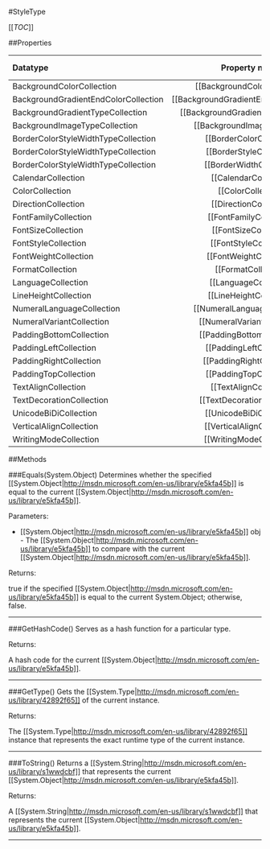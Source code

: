 #StyleType

[[_TOC_]]

##Properties

|Datatype|Property name|Property description|Default Value|
|:-------|:----------:|:-----------------:|:-----------:|
|BackgroundColorCollection|[[BackgroundColorCollection|/API/Rdl/CodeSamples/Rdl_StyleType_BackgroundColorCollection]]||null|
|BackgroundGradientEndColorCollection|[[BackgroundGradientEndColorCollection|/API/Rdl/CodeSamples/Rdl_StyleType_BackgroundGradientEndColorCollection]]||null|
|BackgroundGradientTypeCollection|[[BackgroundGradientTypeCollection|/API/Rdl/CodeSamples/Rdl_StyleType_BackgroundGradientTypeCollection]]||null|
|BackgroundImageTypeCollection|[[BackgroundImageCollection|/API/Rdl/CodeSamples/Rdl_StyleType_BackgroundImageCollection]]||null|
|BorderColorStyleWidthTypeCollection|[[BorderColorCollection|/API/Rdl/CodeSamples/Rdl_StyleType_BorderColorCollection]]||null|
|BorderColorStyleWidthTypeCollection|[[BorderStyleCollection|/API/Rdl/CodeSamples/Rdl_StyleType_BorderStyleCollection]]||null|
|BorderColorStyleWidthTypeCollection|[[BorderWidthCollection|/API/Rdl/CodeSamples/Rdl_StyleType_BorderWidthCollection]]||null|
|CalendarCollection|[[CalendarCollection|/API/Rdl/CodeSamples/Rdl_StyleType_CalendarCollection]]||null|
|ColorCollection|[[ColorCollection|/API/Rdl/CodeSamples/Rdl_StyleType_ColorCollection]]||null|
|DirectionCollection|[[DirectionCollection|/API/Rdl/CodeSamples/Rdl_StyleType_DirectionCollection]]||null|
|FontFamilyCollection|[[FontFamilyCollection|/API/Rdl/CodeSamples/Rdl_StyleType_FontFamilyCollection]]||null|
|FontSizeCollection|[[FontSizeCollection|/API/Rdl/CodeSamples/Rdl_StyleType_FontSizeCollection]]||null|
|FontStyleCollection|[[FontStyleCollection|/API/Rdl/CodeSamples/Rdl_StyleType_FontStyleCollection]]||null|
|FontWeightCollection|[[FontWeightCollection|/API/Rdl/CodeSamples/Rdl_StyleType_FontWeightCollection]]||null|
|FormatCollection|[[FormatCollection|/API/Rdl/CodeSamples/Rdl_StyleType_FormatCollection]]||null|
|LanguageCollection|[[LanguageCollection|/API/Rdl/CodeSamples/Rdl_StyleType_LanguageCollection]]||null|
|LineHeightCollection|[[LineHeightCollection|/API/Rdl/CodeSamples/Rdl_StyleType_LineHeightCollection]]||null|
|NumeralLanguageCollection|[[NumeralLanguageCollection|/API/Rdl/CodeSamples/Rdl_StyleType_NumeralLanguageCollection]]||null|
|NumeralVariantCollection|[[NumeralVariantCollection|/API/Rdl/CodeSamples/Rdl_StyleType_NumeralVariantCollection]]||null|
|PaddingBottomCollection|[[PaddingBottomCollection|/API/Rdl/CodeSamples/Rdl_StyleType_PaddingBottomCollection]]||null|
|PaddingLeftCollection|[[PaddingLeftCollection|/API/Rdl/CodeSamples/Rdl_StyleType_PaddingLeftCollection]]||null|
|PaddingRightCollection|[[PaddingRightCollection|/API/Rdl/CodeSamples/Rdl_StyleType_PaddingRightCollection]]||null|
|PaddingTopCollection|[[PaddingTopCollection|/API/Rdl/CodeSamples/Rdl_StyleType_PaddingTopCollection]]||null|
|TextAlignCollection|[[TextAlignCollection|/API/Rdl/CodeSamples/Rdl_StyleType_TextAlignCollection]]||null|
|TextDecorationCollection|[[TextDecorationCollection|/API/Rdl/CodeSamples/Rdl_StyleType_TextDecorationCollection]]||null|
|UnicodeBiDiCollection|[[UnicodeBiDiCollection|/API/Rdl/CodeSamples/Rdl_StyleType_UnicodeBiDiCollection]]||null|
|VerticalAlignCollection|[[VerticalAlignCollection|/API/Rdl/CodeSamples/Rdl_StyleType_VerticalAlignCollection]]||null|
|WritingModeCollection|[[WritingModeCollection|/API/Rdl/CodeSamples/Rdl_StyleType_WritingModeCollection]]||null|


##Methods

###Equals(System.Object)
Determines whether the specified [[System.Object|http://msdn.microsoft.com/en-us/library/e5kfa45b]] is equal to the current [[System.Object|http://msdn.microsoft.com/en-us/library/e5kfa45b]].

Parameters: 

* [[System.Object|http://msdn.microsoft.com/en-us/library/e5kfa45b]] obj  - The [[System.Object|http://msdn.microsoft.com/en-us/library/e5kfa45b]] to compare with the current [[System.Object|http://msdn.microsoft.com/en-us/library/e5kfa45b]].





Returns:

true if the specified [[System.Object|http://msdn.microsoft.com/en-us/library/e5kfa45b]] is equal to the current System.Object; otherwise, false.


---


###GetHashCode()
 Serves as a hash function for a particular type.  





Returns:

A hash code for the current [[System.Object|http://msdn.microsoft.com/en-us/library/e5kfa45b]].


---


###GetType()
Gets the [[System.Type|http://msdn.microsoft.com/en-us/library/42892f65]] of the current instance.





Returns:

The [[System.Type|http://msdn.microsoft.com/en-us/library/42892f65]] instance that represents the exact runtime type of the current instance.


---


###ToString()
Returns a [[System.String|http://msdn.microsoft.com/en-us/library/s1wwdcbf]] that represents the current [[System.Object|http://msdn.microsoft.com/en-us/library/e5kfa45b]].





Returns:

A [[System.String|http://msdn.microsoft.com/en-us/library/s1wwdcbf]] that represents the current [[System.Object|http://msdn.microsoft.com/en-us/library/e5kfa45b]].


---


